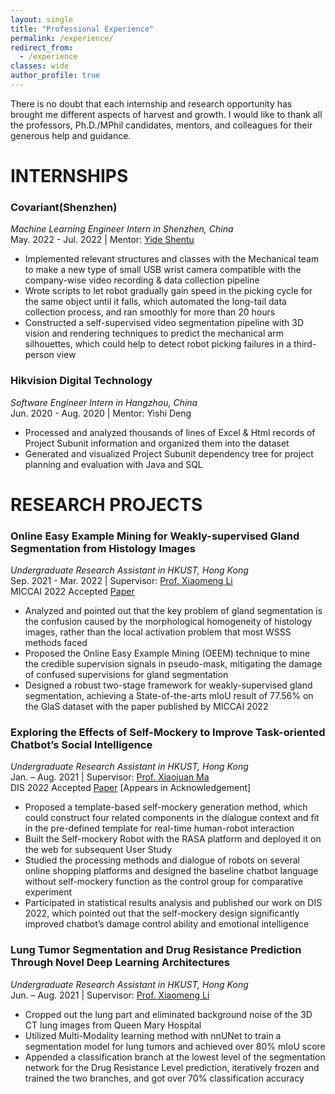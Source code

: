 ```yaml
---
layout: single
title: "Professional Experience"
permalink: /experience/
redirect_from:
  - /experience
classes: wide
author_profile: true 
---
```


There is no doubt that each internship and research opportunity has brought me different aspects of harvest and growth.
I would like to thank all the professors, Ph.D./MPhil candidates, mentors, and colleagues for their generous help and guidance.

# INTERNSHIPS

### **Covariant(Shenzhen)** 
*Machine Learning Engineer Intern in Shenzhen, China* <br>
May. 2022 - Jul. 2022 \| Mentor: [Yide Shentu](https://www.linkedin.com/in/yide-shentu-9590a2ab/)

*	Implemented relevant structures and classes with the Mechanical team to make a new type of small USB wrist camera compatible with the company-wise video recording & data collection pipeline
*	Wrote scripts to let robot gradually gain speed in the picking cycle for the same object until it falls, which automated the long-tail data collection process, and ran smoothly for more than 20 hours
*	Constructed a self-supervised video segmentation pipeline with 3D vision and rendering techniques to predict the mechanical arm silhouettes, which could help to detect robot picking failures in a third-person view

### **Hikvision Digital Technology** 
*Software Engineer Intern in Hangzhou, China* <br>
Jun. 2020 - Aug. 2020 \| Mentor: Yishi Deng

* Processed and analyzed thousands of lines of Excel & Html records of Project Subunit information and organized them into the dataset
* Generated and visualized Project Subunit dependency tree for project planning and evaluation with Java and SQL

# RESEARCH PROJECTS

### **Online Easy Example Mining for Weakly-supervised Gland Segmentation from Histology Images**
*Undergraduate Research Assistant in HKUST, Hong Kong* <br>
Sep. 2021 - Mar. 2022 | Supervisor: [Prof. Xiaomeng Li](https://xmengli.github.io/) <br>
MICCAI 2022 Accepted [Paper](https://arxiv.org/pdf/2206.06665.pdf)

*	Analyzed and pointed out that the key problem of gland segmentation is the confusion caused by the morphological homogeneity of histology images, rather than the local activation problem that most WSSS methods faced
*	Proposed the Online Easy Example Mining (OEEM) technique to mine the credible supervision signals in pseudo-mask, mitigating the damage of confused supervisions for gland segmentation
*	Designed a robust two-stage framework for weakly-supervised gland segmentation, achieving a State-of-the-arts mIoU result of 77.56% on the GlaS dataset with the paper published by MICCAI 2022

### **Exploring the Effects of Self-Mockery to Improve Task-oriented Chatbot’s Social Intelligence**
*Undergraduate Research Assistant in HKUST, Hong Kong* <br>
Jan. – Aug. 2021 | Supervisor: [Prof. Xiaojuan Ma](https://www.cse.ust.hk/~mxj/) <br>
DIS 2022 Accepted [Paper](https://dl.acm.org/doi/abs/10.1145/3532106.3533461) [Appears in Acknowledgement]

*	Proposed a template-based self-mockery generation method, which could construct four related components in the dialogue context and fit in the pre-defined template for real-time human-robot interaction
*	Built the Self-mockery Robot with the RASA platform and deployed it on the web for subsequent User Study
*	Studied the processing methods and dialogue of robots on several online shopping platforms and designed the baseline chatbot language without self-mockery function as the control group for comparative experiment
*	Participated in statistical results analysis and published our work on DIS 2022, which pointed out that the self-mockery design significantly improved chatbot’s damage control ability and emotional intelligence

### **Lung Tumor Segmentation and Drug Resistance Prediction Through Novel Deep Learning Architectures** 
*Undergraduate Research Assistant in HKUST, Hong Kong* <br>
Jun. – Aug. 2021 | Supervisor: [Prof. Xiaomeng Li](https://xmengli.github.io/)

*	Cropped out the lung part and eliminated background noise of the 3D CT lung images from Queen Mary Hospital
*	Utilized Multi-Modality learning method with nnUNet to train a segmentation model for lung tumors and achieved over 80% mIoU score
*	Appended a classification branch at the lowest level of the segmentation network for the Drug Resistance Level prediction, iteratively frozen and trained the two branches, and got over 70% classification accuracy